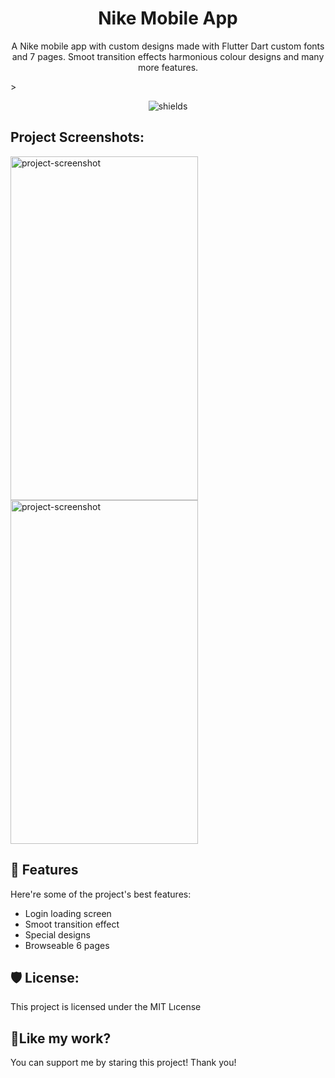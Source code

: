 <h1 align="center" id="title">Nike Mobile App</h1>

<p align="center" <p id="description">A Nike mobile app with custom designs made with Flutter Dart custom fonts and 7 pages. Smoot transition effects harmonious colour designs and many more features.</p>>

<p align="center"><img src="https://img.shields.io/twitter/follow/:at4soyy" alt="shields"></p>

<h2>Project Screenshots:</h2>

<img src="https://r.resimlink.com/Mizgp0Y.png" alt="project-screenshot" width="300" height="550"><img src="https://r.resimlink.com/y98qjCl3Mhs.png" alt="project-screenshot" width="300" height="550">
  
<h2>🧐 Features</h2>

Here're some of the project's best features:

*   Login loading screen
*   Smoot transition effect
*   Special designs
*   Browseable 6 pages

<h2>🛡️ License:</h2>

This project is licensed under the MIT Lıcense

<h2>💖Like my work?</h2>

You can support me by staring this project! Thank you!

